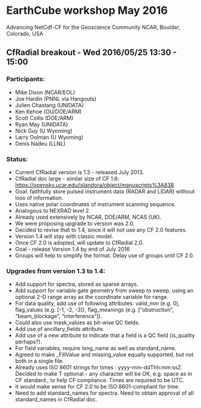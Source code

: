 # EarthCube workshop May 2016

Advancing NetCdf-CF for the Geoscience Community
NCAR, Boulder, Colorado, USA

## CfRadial breakout - Wed 2016/05/25 13:30 - 15:00

### Participants:

* Mike Dixon (NCAR/EOL)
* Joe Hardin (PNNL via Hangouts)
* Julien Chastang (UNIDATA)
* Ken Kehoe (OU/DOE/ARM)
* Scott Collis (DOE/ARM)
* Ryan May (UNIDATA)
* Nick Guy (U Wyoming)
* Larry Oolman (U Wyoming)
* Denis Nadeu (LLNL)

### Status:

* Current CfRadial version is 1.3 - released July 2013.
* CfRadial doc large - similar size of CF 1.6: https://opensky.ucar.edu/islandora/object/manuscripts%3A838
* Goal: faithfully store pulsed instrument data (RADAR and LIDAR) without loss of information.
* Uses native polar coordinates of instrument scanning sequence.
* Analogous to NEXRAD level 2.
* Already used extensively by NCAR, DOE/ARM, NCAS (UK).
* We were proposing upgrade to version was 2.0.
* Decided to revise that to 1.4, since it will not use any CF 2.0 features.
* Version 1.4 will stay with classic model.
* Once CF 2.0 is adopted, will update to CfRadial 2.0.
* Goal - release Version 1.4 by end of July 2016
* Groups will help to simplify the format. Delay use of groups until CF 2.0. 

### Upgrades from version 1.3 to 1.4:

* Add support for spectra, stored as sparse arrays.
* Add support for variable gate geometry from sweep to sweep, using an optional 2-D range array as the coordinate variable for range.
* For data quality, add use of following attributes: valid_min (e.g. 0), flag_values (e.g. [-1, -2, -3]), flag_meanings (e.g. [“obstruction”, “beam_blockage”, “interference”]).
* Could also use mask_values as bit-wise QC fields.
* Add use of ancillary_fields attribute.
* Add use of a new attribute to indicate that a field is a QC field (is_quality perhaps?).
* For field variables, require long_name as well as standard_name.
* Agreed to make _FillValue and missing_value equally supported, but not both in a single file.
* Already uses ISO 8601 strings for times : yyyy-mm-ddThh:mm:ssZ. Decided to make T optional - any character will be OK, e.g. space as in CF standard., to help CF compliance. Times are required to be UTC.
* It would make sense for CF 2.0 to be ISO 8601-compliant for time.
* Need to add standard_names for spectra. Need to obtain approval of all standard_names in CfRadial doc.

